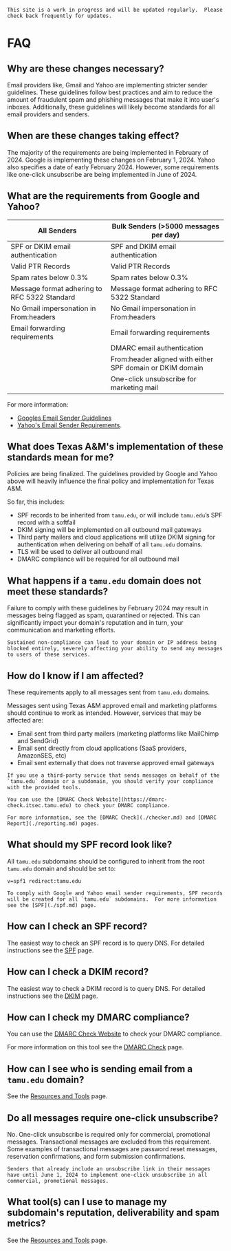 ```admonish info
This site is a work in progress and will be updated regularly.  Please check back frequently for updates.
```

# FAQ

## Why are these changes necessary?

Email providers like, Gmail and Yahoo are implementing stricter sender guidelines.  These guidelines follow best practices and aim to reduce the amount of fraudulent spam and phishing messages that make it into user's inboxes.  Additionally, these guidelines will likely become standards for all email providers and senders.

## When are these changes taking effect?

The majority of the requirements are being implemented in February of 2024.  Google is implementing these changes on February 1, 2024.  Yahoo also specifies a date of early February 2024.  However, some requirements like one-click unsubscribe are being implemented in June of 2024.

## What are the requirements from Google and Yahoo?


|All Senders|Bulk Senders (>5000 messages per day)|
|-----|-----|
|SPF or DKIM email authentication|SPF and DKIM email authentication|
|Valid PTR Records|Valid PTR Records|
|Spam rates below 0.3%|Spam rates below 0.3%|
|Message format adhering to RFC 5322 Standard|Message format adhering to RFC 5322 Standard|
|No Gmail impersonation in From:headers|No Gmail impersonation in From:headers|
|Email forwarding requirements|Email forwarding requirements|
||DMARC email authentication|
||From:header aligned with either SPF domain or DKIM domain|
||One-click unsubscribe for marketing mail|

For more information:
- [Googles Email Sender Guidelines](https://support.google.com/mail/answer/81126?sjid=8436365022205706809-NC) 
- [Yahoo's Email Sender Requirements](https://senders.yahooinc.com/best-practices/).

## What does Texas A&M's implementation of these standards mean for me?

Policies are being finalized. The guidelines provided by Google and Yahoo above will heavily influence the final policy and implementation for Texas A&M.

So far, this includes:

- SPF records to be inherited from `tamu.edu`, or will include `tamu.edu`’s SPF record with a softfail
- DKIM signing will be implemented on all outbound mail gateways
- Third party mailers and cloud applications will utilize DKIM signing for authentication when delivering on behalf of all `tamu.edu` domains.
- TLS will be used to deliver all outbound mail
- DMARC compliance will be required for all outbound mail

## What happens if a `tamu.edu` domain does not meet these standards?

Failure to comply with these guidelines by February 2024 may result in messages being flagged as spam, quarantined or rejected. This can significantly impact your domain's reputation and in turn, your communication and marketing efforts.

```admonish warning
Sustained non-compliance can lead to your domain or IP address being blocked entirely, severely affecting your ability to send any messages to users of these services.
```

## How do I know if I am affected?

These requirements apply to all messages sent from `tamu.edu` domains.

Messages sent using Texas A&M approved email and marketing platforms should continue to work as intended.  However, services that may be affected are:

- Email sent from third party mailers (marketing platforms like MailChimp and SendGrid)
- Email sent directly from cloud applications (SaaS providers, AmazonSES, etc)
- Email sent externally that does not traverse approved email gateways

```admonish warning
If you use a third-party service that sends messages on behalf of the `tamu.edu` domain or a subdomain, you should verify your compliance with the provided tools.

You can use the [DMARC Check Website](https://dmarc-check.itsec.tamu.edu) to check your DMARC compliance.

For more information, see the [DMARC Check](./checker.md) and [DMARC Report](./reporting.md) pages.
```

## What should my SPF record look like?

All `tamu.edu` subdomains should be configured to inherit from the root `tamu.edu` domain and should be set to:

`v=spf1 redirect:tamu.edu`

```admonish info
To comply with Google and Yahoo email sender requirements, SPF records will be created for all `tamu.edu` subdomains.  For more information see the [SPF](./spf.md) page.
```

## How can I check an SPF record?

The easiest way to check an SPF record is to query DNS.  For detailed instructions see the [SPF](./spf.md) page.

## How can I check a DKIM record?

The easiest way to check a DKIM record is to query DNS.  For detailed instructions see the [DKIM](./dkim.md) page.

## How can I check my DMARC compliance?

You can use the [DMARC Check Website](https://dmarc-check.itsec.tamu.edu) to check your DMARC compliance.

For more information on this tool see the [DMARC Check](./checker.md) page.

## How can I see who is sending email from a `tamu.edu` domain?

See the [Resources and Tools](./tools.md) page.

## Do all messages require one-click unsubscribe?

No. One-click unsubscribe is required only for commercial, promotional messages. Transactional messages are excluded from this requirement. Some examples of transactional messages are password reset messages, reservation confirmations, and form submission confirmations.

```admonish info
Senders that already include an unsubscribe link in their messages have until June 1, 2024 to implement one-click unsubscribe in all commercial, promotional messages.
```

## What tool(s) can I use to manage my subdomain's reputation, deliverability and spam metrics?

See the [Resources and Tools](./tools.md) page.
